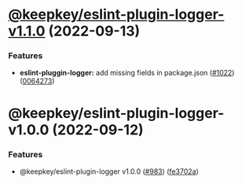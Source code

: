 # [@keepkey/eslint-plugin-logger-v1.1.0](https://github.com/shapeshift/lib/compare/@keepkey/eslint-plugin-logger-v1.0.0...@keepkey/eslint-plugin-logger-v1.1.0) (2022-09-13)


### Features

* **eslint-pluggin-logger:** add missing fields in package.json ([#1022](https://github.com/shapeshift/lib/issues/1022)) ([0064273](https://github.com/shapeshift/lib/commit/00642739d6762fb4e5740c932301ccd37794f8ea))

# @keepkey/eslint-plugin-logger-v1.0.0 (2022-09-12)


### Features

* @keepkey/eslint-plugin-logger v1.0.0 ([#983](https://github.com/shapeshift/lib/issues/983)) ([fe3702a](https://github.com/shapeshift/lib/commit/fe3702a0cb96bc0a6de61042380247128b8a194a))
